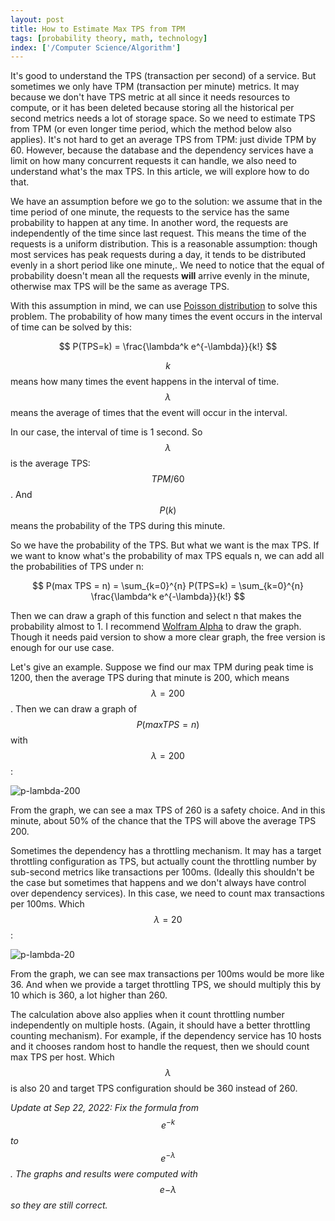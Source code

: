 ```yaml
---
layout: post
title: How to Estimate Max TPS from TPM
tags: [probability theory, math, technology]
index: ['/Computer Science/Algorithm']
---
```


It's good to understand the TPS (transaction per second) of a service. But sometimes we only have TPM (transaction per minute) metrics. It may because we don't have TPS metric at all since it needs resources to compute, or it has been deleted because storing all the historical per second metrics needs a lot of storage space. So we need to estimate TPS from TPM (or even longer time period, which the method below also applies). It's not hard to get an average TPS from TPM: just divide TPM by 60. However, because the database and the dependency services have a limit on how many concurrent requests it can handle, we also need to understand what's the max TPS. In this article, we will explore how to do that.

We have an assumption before we go to the solution: we assume that in the time period of one minute, the requests to the service has the same probability to happen at any time. In another word, the requests are independently of the time since last request. This means the time of the requests is a uniform distribution. This is a reasonable assumption: though most services has peak requests during a day, it tends to be distributed evenly in a short period like one minute,. We need to notice that the equal of probability doesn't mean all the requests **will** arrive evenly in the minute, otherwise max TPS will be the same as average TPS.

With this assumption in mind, we can use [Poisson distribution](https://en.wikipedia.org/wiki/Poisson_distribution) to solve this problem. The probability of how many times the event occurs in the interval of time can be solved by this:

<span>$$ P(TPS=k) =  \frac{\lambda^k e^{-\lambda}}{k!} $$</span>

<span>$$k$$</span> means how many times the event happens in the interval of time. <span>$$\lambda$$</span> means the average of times that the event will occur in the interval.

In our case, the interval of time is 1 second. So <span>$$\lambda$$<span> is the average TPS: <span>$$TPM / 60$$</span>. And <span>$$P(k)$$</span> means the probability of the TPS during this minute.

So we have the probability of the TPS. But what we want is the max TPS. If we want to know what's the probability of max TPS equals n, we can add all the probabilities of TPS under n:

<span>$$ P(max TPS = n) = \sum_{k=0}^{n} P(TPS=k) = \sum_{k=0}^{n} \frac{\lambda^k e^{-\lambda}}{k!} $$</span>

Then we can draw a graph of this function and select n that makes the probability almost to 1. I recommend [Wolfram Alpha](https://www.wolframalpha.com) to draw the graph. Though it needs paid version to show a more clear graph, the free version is enough for our use case.

Let's give an example. Suppose we find our max TPM during peak time is 1200, then the average TPS during that minute is 200, which means <span>$$\lambda = 200$$</span>. Then we can draw a graph of <span>$$ P(max TPS=n) $$</span> with <span>$$\lambda = 200$$</span>:

![p-lambda-200](/static/images/2020-10-18-How-to-Estimate-max-TPS-from-TPM/p-lambda-200.png)

From the graph, we can see a max TPS of 260 is a safety choice. And in this minute, about 50% of the chance that the TPS will above the average TPS 200.

Sometimes the dependency has a throttling mechanism. It may has a target throttling configuration as TPS, but actually count the throttling number by sub-second metrics like transactions per 100ms. (Ideally this shouldn't be the case but sometimes that happens and we don't always have control over dependency services). In this case, we need to count max transactions per 100ms. Which <span>$$\lambda = 20$$</span>:

![p-lambda-20](/static/images/2020-10-18-How-to-Estimate-max-TPS-from-TPM/p-lambda-20.png)

From the graph, we can see max transactions per 100ms would be more like 36. And when we provide a target throttling TPS, we should multiply this by 10 which is 360, a lot higher than 260.

The calculation above also applies when it count throttling number independently on multiple hosts. (Again, it should have a better throttling counting mechanism). For example, if the dependency service has 10 hosts and it chooses random host to handle the request, then we should count max TPS per host. Which <span>$$\lambda$$</span> is also 20 and target TPS configuration should be 360 instead of 260.

*Update at Sep 22, 2022: Fix the formula from <span>$$e^{-k}$$</span> to <span>$$e^{-\lambda}$$</span>. The graphs and results were computed with <span>$$e{-\lambda}$$</span> so they are still correct.*
